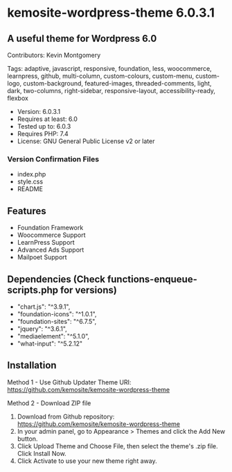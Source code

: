 # kemosite-wordpress-theme 6.0.3.1
## A useful theme for Wordpress 6.0

Contributors: Kevin Montgomery

Tags: adaptive, javascript, responsive, foundation, less, woocommerce, learnpress, github, multi-column, custom-colours, custom-menu, custom-logo, custom-background, featured-images, threaded-comments, light, dark, two-columns, right-sidebar, responsive-layout, accessibility-ready, flexbox

- Version: 6.0.3.1
- Requires at least: 6.0
- Tested up to: 6.0.3
- Requires PHP: 7.4
- License: GNU General Public License v2 or later

### Version Confirmation Files
- index.php
- style.css
- README

## Features
 - Foundation Framework
 - Woocommerce Support
 - LearnPress Support
 - Advanced Ads Support
 - Mailpoet Support

## Dependencies (Check functions-enqueue-scripts.php for versions)
- "chart.js": "^3.9.1",
- "foundation-icons": "^1.0.1",
- "foundation-sites": "^6.7.5",
- "jquery": "^3.6.1",
- "mediaelement": "^5.1.0",
- "what-input": "^5.2.12"

## Installation
Method 1 - Use Github Updater
Theme URI: https://github.com/kemosite/kemosite-wordpress-theme

Method 2 - Download ZIP file
1. Download from Github repository: https://github.com/kemosite/kemosite-wordpress-theme
2. In your admin panel, go to Appearance > Themes and click the Add New button.
3. Click Upload Theme and Choose File, then select the theme's .zip file. Click Install Now.
4. Click Activate to use your new theme right away.